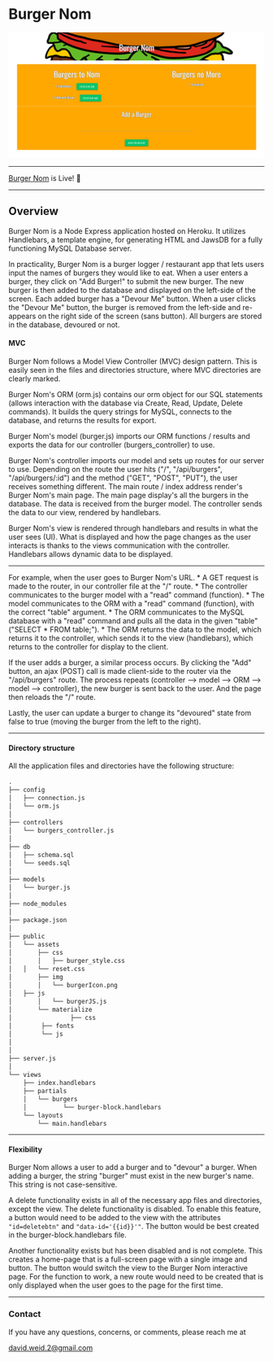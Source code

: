 # Burger Nom

![Burger Nom Home](/gitHubImg/burgerNom.png)

- - -
[Burger Nom](https://desolate-garden-11224.herokuapp.com/) is Live! :hamburger:
- - -

## Overview

Burger Nom is a Node Express application hosted on Heroku. It utilizes Handlebars, a template engine, for generating HTML and JawsDB for a fully functioning MySQL Database server.

In practicality, Burger Nom is a burger logger / restaurant app that lets users input the names of burgers they would like to eat. When a user enters a burger, they click on "Add Burger!" to submit the new burger.
The new burger is then added to the database and displayed on the left-side of the screen. Each added burger has a "Devour Me" button. When a user clicks the "Devour Me" button, the burger is removed from the left-side
and re-appears on the right side of the screen (sans button). All burgers are stored in the database, devoured or not.

#### MVC

Burger Nom follows a Model View Controller (MVC) design pattern. This is easily seen in the files and directories structure, where MVC directories are clearly marked.

Burger Nom's ORM (orm.js) contains our orm object for our SQL statements (allows interaction with the database via Create, Read, Update, Delete commands). It builds the query strings for MySQL, connects to the database, and returns the results for export.

Burger Nom's model (burger.js) imports our ORM functions / results and exports the data for our controller (burgers_controller) to use.

Burger Nom's controller imports our model and sets up routes for our server to use. Depending on the route the user hits ("/", "/api/burgers", "/api/burgers/:id") and the method ("GET", "POST", "PUT"), the user receives something different.
The main route / index address render's Burger Nom's main page. The main page display's all the burgers in the database. The data is received from the burger model. The controller sends the data to our view, rendered by handlebars.

Burger Nom's view is rendered through handlebars and results in what the user sees (UI). What is displayed and how the page changes as the user interacts is thanks to the views communication with the controller.
Handlebars allows dynamic data to be displayed.

- - -

For example, when the user goes to Burger Nom's URL.
	* A GET request is made to the router, in our controller file at the "/" route.
	* The controller communicates to the burger model with a "read" command (function).
	* The model communicates to the ORM with a "read" command (function), with the correct "table" argument.
	* The ORM communicates to the MySQL database with a "read" command and pulls all the data in the given "table" ("SELECT * FROM table;").
	* The ORM returns the data to the model, which returns it to the controller, which sends it to the view (handlebars), which returns to the controller for display to the client.

If the user adds a burger, a similar process occurs. By clicking the "Add" button, an ajax (POST) call is made client-side to the router via the "/api/burgers" route.
The process repeats (controller --> model --> ORM --> model --> controller), the new burger is sent back to the user. And the page then reloads the "/" route.

Lastly, the user can update a burger to change its "devoured" state from false to true (moving the burger from the left to the right).

- - -

#### Directory structure

All the application files and directories have the following structure:

```
.
├── config
│   ├── connection.js
│   └── orm.js
│ 
├── controllers
│   └── burgers_controller.js
│
├── db
│   ├── schema.sql
│   └── seeds.sql
│
├── models
│   └── burger.js
│ 
├── node_modules
│ 
├── package.json
│
├── public
│   └── assets
│       ├── css
│       │   ├── burger_style.css
│	│   └── reset.css
│       ├── img
│       │   └── burgerIcon.png
│	├── js
│       │   └── burgerJS.js
│       └── materialize
│                ├── css
│		 ├── fonts
│		 └── js
│   
│
├── server.js
│
└── views
    ├── index.handlebars
    ├── partials
    │	└── burgers
    │	       └── burger-block.handlebars
    └── layouts
        └── main.handlebars
```

- - -

#### Flexibility

Burger Nom allows a user to add a burger and to "devour" a burger. When adding a burger, the string "burger" must exist in the new burger's name. This string is not case-sensitive.

A delete functionality exists in all of the necessary app files and directories, except the view. The delete functionality is disabled. To enable this feature, a button would need
to be added to the view with the attributes `"id=deletebtn"` and `"data-id='{{id}}'"`. The button would be best created in the burger-block.handlebars file.

Another functionality exists but has been disabled and is not complete. This creates a home-page that is a full-screen page with a single image and button. The button would
switch the view to the Burger Nom interactive page. For the function to work, a new route would need to be created that is only displayed when the user goes to the page for the first time.

- - -

### Contact

If you have any questions, concerns, or comments, please reach me at

david.weid.2@gmail.com
